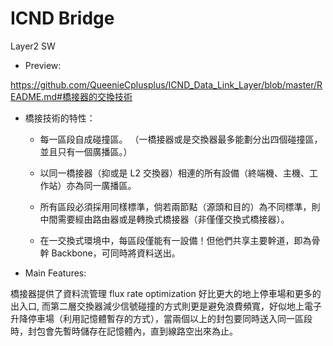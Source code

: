 # ICND Bridge
Layer2 SW

* Preview:

https://github.com/QueenieCplusplus/ICND_Data_Link_Layer/blob/master/README.md#橋接器的交換技術

* 橋接技術的特性：

   * 每一區段自成碰撞區。 （一橋接器或是交換器最多能劃分出四個碰撞區，並且只有一個廣播區。）
   
   * 以同一橋接器（抑或是 L2 交換器）相連的所有設備（終端機、主機、工作站）亦為同一廣播區。
   
   * 所有區段必須採用同樣標準，倘若兩節點（源頭和目的）為不同標準，則中間需要經由路由器或是轉換式橋接器（非僅僅交換式橋接器）。
   
   * 在一交換式環境中，每區段僅能有一設備！但他們共享主要幹道，即為骨幹 Backbone，可同時將資料送出。
   

* Main Features:

橋接器提供了資料流管理 flux rate optimization 好比更大的地上停車場和更多的出入口, 而第二層交換器減少信號碰撞的方式則更是避免浪費頻寬，好似地上電子升降停車場（利用記憶體暫存的方式），當兩個以上的封包要同時送入同一區段時，封包會先暫時儲存在記憶體內，直到線路空出來為止。


